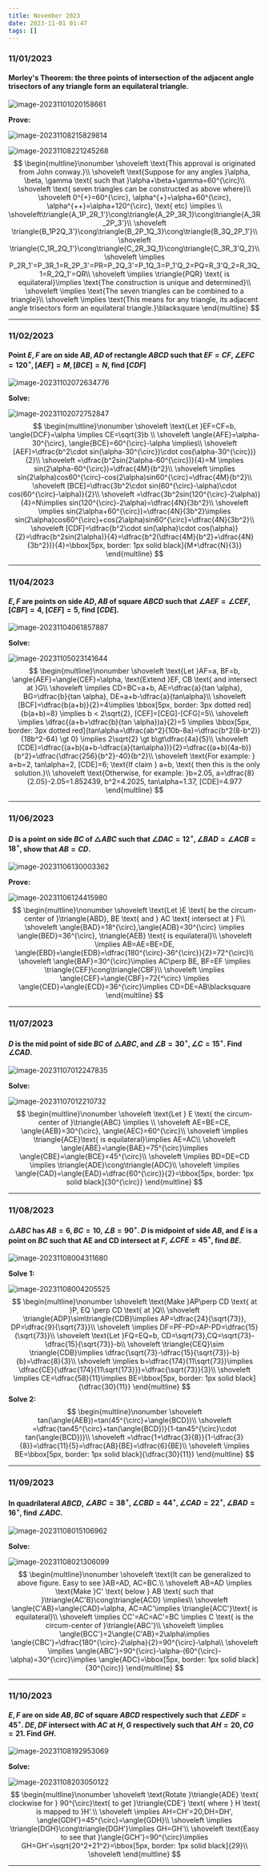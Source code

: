 ```yaml
---
title: November 2023
date: 2023-11-01 01:47
tags: []
---
```


### 11/01/2023

#### Morley's Theorem: the three points of intersection of the adjacent angle trisectors of any triangle form an equilateral triangle.

![image-20231101020158661](/assets/images/2023/image-20231101020158661.png)

**Prove:**

![image-20231108215829814](/assets/images/2023/image-20231108215829814.png)

![image-20231108221245268](/assets/images/2023/image-20231108221245268.png)
$$
\begin{multline}\nonumber
\shoveleft \text{This approval is originated from John conway.}\\
\shoveleft \text{Suppose for any angles }\alpha, \beta, \gamma \text{ such that }\alpha+\beta+\gamma=60^{\circ}\\
\shoveleft \text{ seven triangles can be constructed as above where}\\
\shoveleft 0^{+}=60^{\circ}, \alpha^{+}=\alpha+60^{\circ}, \alpha^{++}=\alpha+120^{\circ}, \text{ etc} \implies \\
\shoveleft\triangle{A_1P_2R_1'}\cong\triangle{A_2P_3R_1}\cong\triangle{A_3R_2P_3'}\\
\shoveleft \triangle{B_1P2Q_3'}\cong\triangle{B_2P_1Q_3}\cong\triangle{B_3Q_2P_1'}\\
\shoveleft \triangle{C_1R_2Q_1'}\cong\triangle{C_2R_3Q_1}\cong\triangle{C_3R_3'Q_2}\\
\shoveleft \implies P_2R_1'=P_3R_1=R_2P_3'=PR=P_2Q_3'=P_1Q_3=P_1'Q_2=PQ=R_3'Q_2=R_3Q_1=R_2Q_1'=QR\\
\shoveleft \implies \triangle{PQR} \text{ is equilateral}\implies \text{The construction is unique and determined}\\
\shoveleft \implies \text{The seven triangles can be combined to a triangle}\\
\shoveleft \implies \text{This means for any triangle, its adjacent angle trisectors form an equilateral triangle.}\blacksquare
\end{multline}
$$

---

### 11/02/2023

#### Point $E, F$ are on side $AB, AD$ of rectangle $ABCD$ such that $EF=CF, \angle{EFC}=120^{\circ}, [AEF]=M, [BCE]=N$, find $[CDF]$

![image-20231102072634776](/assets/images/2023/image-20231102072441652.png)

**Solve:**

![image-20231102072752847](/assets/images/2023/image-20231102072752847.png)
$$
\begin{multline}\nonumber
\shoveleft \text{Let }EF=CF=b, \angle{DCF}=\alpha \implies CE=\sqrt{3}b \\
\shoveleft \angle{AFE}=\alpha-30^{\circ}, \angle{BCE}=60^{\circ}-\alpha \implies\\
\shoveleft [AEF]=\dfrac{b^2\cdot sin(\alpha-30^{\circ})\cdot cos(\alpha-30^{\circ})}{2}\\
\shoveleft =\dfrac{b^2sin(2\alpha-60^{\circ})}{4}=M \implies sin(2\alpha-60^{\circ})=\dfrac{4M}{b^2}\\
\shoveleft \implies sin(2\alpha)cos60^{\circ}-cos(2\alpha)sin60^{\circ}=\dfrac{4M}{b^2}\\
\shoveleft [BCE]=\dfrac{3b^2\cdot sin(60^{\circ}-\alpha)\cdot cos(60^{\circ}-\alpha)}{2}\\
\shoveleft =\dfrac{3b^2sin(120^{\circ}-2\alpha)}{4}=N\implies sin(120^{\circ}-2\alpha)=\dfrac{4N}{3b^2}\\
\shoveleft \implies sin(2\alpha+60^{\circ})=\dfrac{4N}{3b^2}\implies sin(2\alpha)cos60^{\circ}+cos(2\alpha)sin60^{\circ}=\dfrac{4N}{3b^2}\\
\shoveleft [CDF]=\dfrac{b^2\cdot sin(\alpha)\cdot cos(\alpha)}{2}=\dfrac{b^2sin(2\alpha)}{4}=\dfrac{b^2(\dfrac{4M}{b^2}+\dfrac{4N}{3b^2})}{4}=\bbox[5px, border: 1px solid black]{M+\dfrac{N}{3}}
\end{multline}
$$

---

### 11/04/2023

#### $E,F$ are points on side $AD, AB$ of square $ABCD$ such that $\angle{AEF}=\angle{CEF}$,$[CBF]=4$, $[CEF]=5$, find $[CDE]$.

![image-20231104061857887](/assets/images/2023/image-20231104061857887.png)

**Solve:**

![image-20231105023141644](/assets/images/2023/image-20231105023141644.png)
$$
\begin{multline}\nonumber
\shoveleft \text{Let }AF=a, BF=b, \angle{AEF}=\angle{CEF}=\alpha, \text{Extend }EF, CB \text{ and intersect at }G\\
\shoveleft \implies CD=BC=a+b, AE=\dfrac{a}{tan \alpha}, BG=\dfrac{b}{tan \alpha}, DE=a+b-\dfrac{a}{tan\alpha}\\
\shoveleft [BCF]=\dfrac{b(a+b)}{2}=4\implies \bbox[5px, border: 3px dotted red]{b(a+b)=8} \implies b < 2\sqrt{2}, [CEF]=[CEG]-[CFG]=5\\
\shoveleft \implies \dfrac{(a+b+\dfrac{b}{tan \alpha})a}{2}=5 \implies \bbox[5px, border: 3px dotted red]{tan\alpha=\dfrac{ab^2}{10b-8a}=\dfrac{b^2(8-b^2)}{18b^2-64} \gt 0} \implies 2\sqrt{2} \gt b\gt\dfrac{4a}{5}\\
\shoveleft [CDE]=\dfrac{(a+b)(a+b-\dfrac{a}{tan\alpha})}{2}=\dfrac{(a+b)(4a-b)}{b^2}=\dfrac{\dfrac{256}{b^2}-40}{b^2}\\
\shoveleft \text{For example: } a=b=2, tan\alpha=2, [CDE]=6; \text{If claim } a=b, \text{ then this is the only solution.}\\
\shoveleft \text{Otherwise, for example: }b=2.05, a=\dfrac{8}{2.05}-2.05=1.852439, b^2=4.2025, tan\alpha=1.37, [CDE]=4.977
\end{multline}
$$

---

### 11/06/2023

#### $D$ is a point on side $BC$ of $\triangle{ABC}$ such that $\angle{DAC}=12^{\circ}, \angle{BAD}= \angle{ACB}=18^{\circ}$, show that $AB=CD$.

![image-20231106130003362](/assets/images/2023/image-20231106130003362.png)

**Prove:**

![image-20231106124415980](/assets/images/2023/image-20231106124415980.png)
$$
\begin{multline}\nonumber
\shoveleft \text{Let }E \text{ be the circum-center of }\triangle{ABD}, BE \text{ and } AC \text{ intersect at } F\\
\shoveleft \angle{BAD}=18^{\circ},\angle{ADB}=30^{\circ} \implies \angle{BED}=36^{\circ}, \triangle{AEB} \text{ is equilateral}\\
\shoveleft \implies AB=AE=BE=DE, \angle{EBD}=\angle{EDB}=\dfrac{180^{\circ}-36^{\circ}}{2}=72^{\circ}\\
\shoveleft \angle{BAF}=30^{\circ}\implies AC\perp BE, BF=EF \implies \triangle{CEF}\cong\triangle{CBF}\\
\shoveleft \implies \angle{CEF}=\angle{CBF}=72{^\circ} \implies \angle{CED}=\angle{ECD}=36^{\circ}\implies CD=DE=AB\blacksquare
\end{multline}
$$

---

### 11/07/2023

#### $D$ is the mid point of side $BC$ of $\triangle{ABC}$, and $\angle{B}=30^{\circ}, \angle{C}=15^{\circ}$. Find $\angle{CAD}$.

![image-20231107012247835](/assets/images/2023/image-20231107012247835.png)

**Solve:**

![image-20231107012210732](/assets/images/2023/image-20231107012210732.png)
$$
\begin{multline}\nonumber
\shoveleft \text{Let } E \text{ the circum-center of }\triangle{ABC} \implies \\
\shoveleft AE=BE=CE, \angle{AEB}=30^{\circ}, \angle{AEC}=60^{\circ}\\
\shoveleft \implies \triangle{ACE}\text{ is equilateral}\implies AE=AC\\
\shoveleft \angle{ABE}=\angle{BAE}=75^{\circ}\implies \angle{CBE}=\angle{BCE}=45^{\circ}\\
\shoveleft \implies BD=DE=CD \implies \triangle{ADE}\cong\triangle{ADC}\\
\shoveleft \implies \angle{CAD}=\angle{EAD}=\dfrac{60^{\circ}}{2}=\bbox[5px, border: 1px solid black]{30^{\circ}}
\end{multline}
$$

---

### 11/08/2023

#### $\triangle{ABC}$ has $AB=6, BC=10, \angle{B}=90^{\circ}$. $D$ is midpoint of side $AB$, and $E$ is a point on $BC$ such that AE and CD intersect at $F$, $\angle{CFE}=45^{\circ}$, find $BE$.

![image-20231108004311680](/assets/images/2023/image-20231108004311680.png)

**Solve 1:**

![image-20231108004205525](/assets/images/2023/image-20231108002233539.png)
$$
\begin{multline}\nonumber
\shoveleft \text{Make }AP\perp CD \text{ at }P, EQ \perp CD \text{ at }Q\\
\shoveleft \triangle{ADP}\sim\triangle{CDB}\implies AP=\dfrac{24}{\sqrt{73}}, DP=\dfrac{9}{\sqrt{73}}\\
\shoveleft \implies DF=PF-PD=AP-PD=\dfrac{15}{\sqrt{73}}\\
\shoveleft \text{Let }FQ=EQ=b, CD=\sqrt{73},CQ=\sqrt{73}-\dfrac{15}{\sqrt{73}}-b\\
\shoveleft \triangle{CEQ}\sim \triangle{CDB}\implies \dfrac{\sqrt{73}-\dfrac{15}{\sqrt{73}}-b}{b}=\dfrac{8}{3}\\
\shoveleft \implies b=\dfrac{174}{11\sqrt{73}}\implies \dfrac{CE}{\dfrac{174}{11\sqrt{173}}}=\dfrac{\sqrt{73}}{3}\\
\shoveleft \implies CE=\dfrac{58}{11}\implies BE=\bbox[5px, border: 1px solid black]{\dfrac{30}{11}}
\end{multline}
$$
**Solve 2:**
$$
\begin{multline}\nonumber
\shoveleft tan(\angle{AEB})=tan(45^{\circ}+\angle{BCD})\\
\shoveleft =\dfrac{tan45^{\circ}+tan(\angle{BCD})}{1-tan45^{\circ}\cdot tan(\angle{BCD})}\\
\shoveleft =\dfrac{1+\dfrac{3}{8}}{1-\dfrac{3}{8}}=\dfrac{11}{5}=\dfrac{AB}{BE}=\dfrac{6}{BE}\\
\shoveleft \implies BE=\bbox[5px, border: 1px solid black]{\dfrac{30}{11}}
\end{multline}
$$

---

### 11/09/2023

#### In quadrilateral $ABCD$, $\angle{ABC}=38^{\circ}, \angle{CBD}=44^{\circ}, \angle{CAD}=22^{\circ},\angle{BAD}=16^{\circ}$, find $\angle{ADC}$.

![image-20231108015106962](/assets/images/2023/image-20231108015106962.png)

**Solve:**

![image-20231108021306099](/assets/images/2023/image-20231108020300491.png)
$$
\begin{multline}\nonumber
\shoveleft \text{It can be generalized to above figure. Easy to see }AB=AD, AC=BC.\\
\shoveleft AB=AD \implies \text{Make }C' \text{ below } AB \text{ such that }\triangle{AC'B}\cong\triangle{ACD} \implies\\
\shoveleft \angle{C'AB}=\angle{CAD}=\alpha, AC=AC'\implies \triangle{ACC'}\text{ is equilateral}\\
\shoveleft \implies CC'=AC=AC'=BC \implies C \text{ is the circum-center of }\triangle{ABC'}\\
\shoveleft \implies \angle{BCC'}=2\angle{C'AB}=2\alpha\implies \angle{CBC'}=\dfrac{180^{\circ}-2\alpha}{2}=90^{\circ}-\alpha\\
\shoveleft \implies \angle{ABC'}=90^{\circ}-\alpha-(60^{\circ}-\alpha)=30^{\circ}\implies \angle{ADC}=\bbox[5px, border: 1px solid black]{30^{\circ}}
\end{multline}
$$

---

### 11/10/2023

#### $E,F$ are on side $AB, BC$ of square $ABCD$ respectively such that $\angle{EDF}=45^{\circ}$. $DE, DF$ intersect with $AC$ at $H,G$ respectively such that $AH=20, CG=21$. Find $GH$.

![image-20231108192953069](L:\workspace\mwo\assets\images\2023\image-20231108192953069.png)

**Solve:**

![image-20231108203050122](L:\workspace\mwo\assets\images\2023\image-20231108203050122.png)
$$
\begin{multline}\nonumber
\shoveleft \text{Rotate }\triangle{ADE} \text{ clockwise for } 90^{\circ}\text{ to get }\triangle{CDE'} \text{ where } H \text{ is mapped to }H'.\\
\shoveleft \implies AH=CH'=20,DH=DH', \angle{GDH'}=45^{\circ}=\angle{GDH}\\
\shoveleft \implies \triangle{DGH}\cong\triangle{DGH'}\implies GH=GH'\\
\shoveleft \text{Easy to see that }\angle{GCH'}=90^{\circ}\implies GH=GH'=\sqrt{20^2+21^2}=\bbox[5px, border: 1px solid black]{29}\\
\shoveleft
\end{multline}
$$

---

